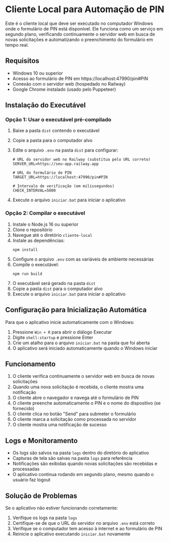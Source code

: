 # Cliente Local para Automação de PIN

Este é o cliente local que deve ser executado no computador Windows onde o formulário de PIN está disponível. Ele funciona como um serviço em segundo plano, verificando continuamente o servidor web em busca de novas solicitações e automatizando o preenchimento do formulário em tempo real.

## Requisitos

- Windows 10 ou superior
- Acesso ao formulário de PIN em https://localhost:47990/pin#PIN
- Conexão com o servidor web (hospedado no Railway)
- Google Chrome instalado (usado pelo Puppeteer)

## Instalação do Executável

### Opção 1: Usar o executável pré-compilado

1. Baixe a pasta `dist` contendo o executável
2. Copie a pasta para o computador alvo
3. Edite o arquivo `.env` na pasta `dist` para configurar:

   ```
   # URL do servidor web no Railway (substitua pelo URL correto)
   SERVER_URL=https://seu-app.railway.app

   # URL do formulário de PIN
   TARGET_URL=https://localhost:47990/pin#PIN

   # Intervalo de verificação (em milissegundos)
   CHECK_INTERVAL=5000
   ```

4. Execute o arquivo `iniciar.bat` para iniciar o aplicativo

### Opção 2: Compilar o executável

1. Instale o Node.js 16 ou superior
2. Clone o repositório
3. Navegue até o diretório `cliente-local`
4. Instale as dependências:
   ```
   npm install
   ```
5. Configure o arquivo `.env` com as variáveis de ambiente necessárias
6. Compile o executável:
   ```
   npm run build
   ```
7. O executável será gerado na pasta `dist`
8. Copie a pasta `dist` para o computador alvo
9. Execute o arquivo `iniciar.bat` para iniciar o aplicativo

## Configuração para Inicialização Automática

Para que o aplicativo inicie automaticamente com o Windows:

1. Pressione `Win + R` para abrir o diálogo Executar
2. Digite `shell:startup` e pressione Enter
3. Crie um atalho para o arquivo `iniciar.bat` na pasta que foi aberta
4. O aplicativo será iniciado automaticamente quando o Windows iniciar

## Funcionamento

1. O cliente verifica continuamente o servidor web em busca de novas solicitações
2. Quando uma nova solicitação é recebida, o cliente mostra uma notificação
3. O cliente abre o navegador e navega até o formulário de PIN
4. O cliente preenche automaticamente o PIN e o nome do dispositivo (se fornecido)
5. O cliente clica no botão "Send" para submeter o formulário
6. O cliente marca a solicitação como processada no servidor
7. O cliente mostra uma notificação de sucesso

## Logs e Monitoramento

- Os logs são salvos na pasta `logs` dentro do diretório do aplicativo
- Capturas de tela são salvas na pasta `logs` para referência
- Notificações são exibidas quando novas solicitações são recebidas e processadas
- O aplicativo continua rodando em segundo plano, mesmo quando o usuário faz logout

## Solução de Problemas

Se o aplicativo não estiver funcionando corretamente:

1. Verifique os logs na pasta `logs`
2. Certifique-se de que o URL do servidor no arquivo `.env` está correto
3. Verifique se o computador tem acesso à internet e ao formulário de PIN
4. Reinicie o aplicativo executando `iniciar.bat` novamente
